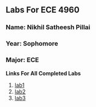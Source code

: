 ## Labs For ECE 4960

### Name: Nikhil Satheesh Pillai
### Year: Sophomore
### Major: ECE

**Links For All Completed Labs**
1. [lab1](https://cupertinovanguard.github.io/Webpage/Lab1)
2. [lab2](https://cupertinovanguard.github.io/Webpage/Lab2)
3. [lab3](https://cupertinovanguard.github.io/Webpage/Lab3)

